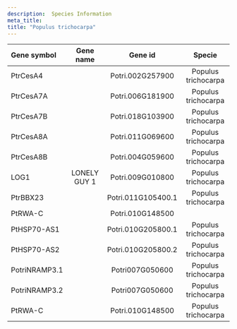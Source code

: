```yaml
---
description:  Species Information
meta_title:
title: "Populus trichocarpa"
---
```

|Gene symbol |  Gene name | Gene id | Specie |
|:-------|:------:|:----:|:----:|
| PtrCesA4 |  | Potri.002G257900 | Populus trichocarpa |
| PtrCesA7A |  | Potri.006G181900 | Populus trichocarpa |
| PtrCesA7B |  | Potri.018G103900 | Populus trichocarpa |
| PtrCesA8A |  | Potri.011G069600 | Populus trichocarpa |
| PtrCesA8B |  | Potri.004G059600 | Populus trichocarpa |
| LOG1 | LONELY GUY 1 | Potri.009G010800 | Populus trichocarpa |
| PtrBBX23 |  | Potri.011G105400.1 | Populus trichocarpa |
| PtRWA-C |  | Potri.010G148500 |  |
| PtHSP70-AS1 |  | Potri.010G205800.1 | Populus trichocarpa |
| PtHSP70-AS2 |  | Potri.010G205800.2 | Populus trichocarpa |
| PotriNRAMP3.1 |  | Potri007G050600 | Populus trichocarpa |
| PotriNRAMP3.2 |  | Potri007G050600 | Populus trichocarpa |
| PtRWA-C |  | Potri.010G148500 | Populus trichocarpa |
